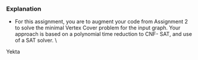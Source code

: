 ### Explanation
* For this assignment, you are to augment your code from Assignment 2 to solve the minimal Vertex
Cover problem for the input graph. Your approach is based on a polynomial time reduction to CNF-
SAT, and use of a SAT solver. \

Yekta
